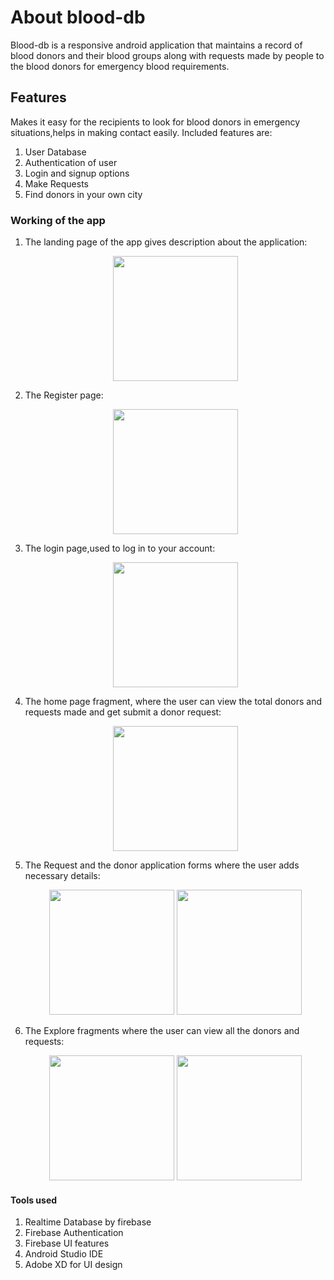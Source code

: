 # About blood-db
Blood-db is a responsive android application that maintains a record of blood donors and their blood groups along with requests made by people to the blood 
donors for emergency blood requirements.

## Features
Makes it easy for the recipients to look for blood donors in emergency situations,helps in making contact easily.
Included features are:
1. User Database
2. Authentication of user
3. Login and signup options
4. Make Requests
5. Find donors in your own city

### Working of the app
1. The landing page of the app gives description about the application:
    <p align="center">
    <image src="images/1.png" width="200">
        </p>
2. The Register page:
    <p align="center">
    <image src="images/2.png" width="200">
        </p>
3. The login page,used to log in to your account:
        <p align="center">
    <image src="images/3.png" width="200">
        </p>
4. The home page fragment, where the user can view the total donors and requests made and get submit a donor request:
      <p align="center">
    <image src="images/4.png" width="200">
        </p> 
5. The Request and the donor application forms where the user adds necessary details:
          <p align="center">
    <image src="images/5.png" width="200">
        <image src="images/6.png" width="200">
        </p>
6. The Explore fragments where the user can view all the donors and requests:
         <p align="center">
    <image src="images/7%20(1).png" width="200">
        <image src="images/8.png" width="200">
        </p>
        
#### Tools used
1. Realtime Database by firebase
2. Firebase Authentication
3. Firebase UI features
4. Android Studio IDE
5. Adobe XD for UI design


